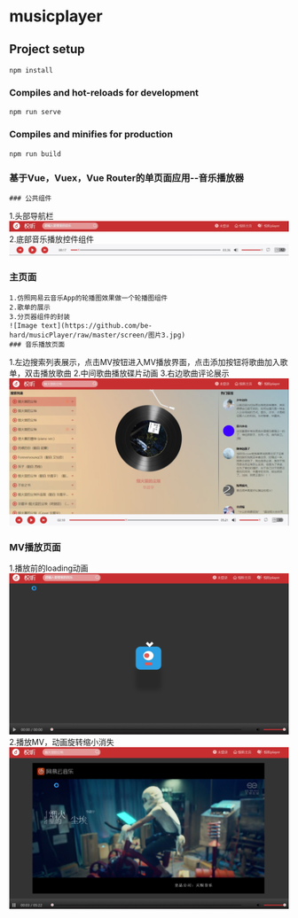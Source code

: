 # musicplayer

## Project setup
```
npm install
```

### Compiles and hot-reloads for development
```
npm run serve
```

### Compiles and minifies for production
```
npm run build
```

### 基于Vue，Vuex，Vue Router的单页面应用--音乐播放器
```
### 公共组件
```
1.头部导航栏
![Image text](https://github.com/be-hard/musicPlayer/raw/master/screen/图片1.jpg)
2.底部音乐播放控件组件
![Image text](https://github.com/be-hard/musicPlayer/raw/master/screen/图片2.jpg)
### 主页面
```
1.仿照网易云音乐App的轮播图效果做一个轮播图组件
2.歌单的展示
3.分页器组件的封装
![Image text](https://github.com/be-hard/musicPlayer/raw/master/screen/图片3.jpg)
### 音乐播放页面
```
1.左边搜索列表展示，点击MV按钮进入MV播放界面，点击添加按钮将歌曲加入歌单，双击播放歌曲
2.中间歌曲播放碟片动画
3.右边歌曲评论展示
![Image text](https://github.com/be-hard/musicPlayer/raw/master/screen/图片4.jpg)
### MV播放页面
1.播放前的loading动画
![Image text](https://github.com/be-hard/musicPlayer/raw/master/screen/图片5.jpg)
2.播放MV，动画旋转缩小消失
![Image text](https://github.com/be-hard/musicPlayer/raw/master/screen/图片6.jpg)



